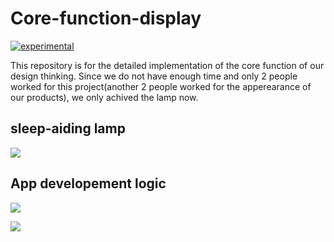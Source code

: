 # Core-function-display

[![experimental](http://badges.github.io/stability-badges/dist/experimental.svg)](http://github.com/badges/stability-badges)

This repository is for the detailed implementation of the core function of our design thinking. Since we do not have enough time and only 2 people worked for this project(another 2 people worked for the apperearance of our products), we only achived the lamp now.

## sleep-aiding lamp

![](https://github.com/Design-Thinking/Core-function-display/blob/master/Products/%E6%88%90%E6%9E%9C%E5%9B%BE.png?raw=true)

## App developement logic

![](https://github.com/Design-Thinking/Core-function-display/blob/master/Products/%E6%97%A5%E5%B8%B8%E6%95%B0%E6%8D%AE%E4%B8%8E%E7%9D%A1%E7%9C%A0%E8%AE%A1%E5%88%92.png?raw=true)

![](https://github.com/Design-Thinking/Core-function-display/blob/master/Products/%E7%9D%A1%E7%9C%A0%E4%BA%A7%E5%93%81%E4%B8%8E%E7%9B%91%E6%8E%A7.png?raw=true)
